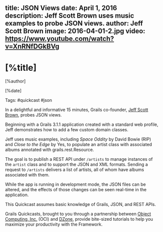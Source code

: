 title: JSON Views 
date: April 1, 2016   
description: Jeff Scott Brown uses music examples to probe JSON views.
author: Jeff Scott Brown
image: 2016-04-01-2.jpg
video: https://www.youtube.com/watch?v=XnRNfDGkBVg    
---

# [%title]

[%author]

[%date] 

Tags: #quickcast #json

In a delightful and informative 15 minutes, Grails co-founder, [Jeff Scott Brown](https://objectcomputing.com/products/2gm-team#brown), probes JSON views.

Beginning with a Grails 3.1.1 application created with a standard web profile, Jeff demonstrates how to add a few custom domain classes.

Jeff uses music examples, including _Space Oddity_ by David Bowie (RIP) and _Close to the Edge_ by Yes, to populate an artist class with associated albums annotated with grails.rest.Resource.

The goal is to publish a REST API under `/artists` to manage instances of the `artist` class and to support the JSON and XML formats. Sending a request to `/artists` delivers a list of artists, all of whom have albums associated with them.

While the app is running in development mode, the JSON files can be altered, and the effects of those changes can be seen real-time in the application. 

This Quickcast assumes basic knowledge of Grails, JSON, and REST APIs.

Grails Quickcasts, brought to you through a partnership between [Object Computing, Inc.](https://objectcomputing.com/) (OCI) and [DZone](https://dzone.com/), provide bite-sized tutorials to help you maximize your productivity with the Framework.
